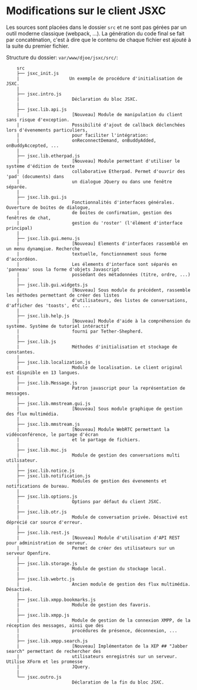# Modifications sur le client JSXC

Les sources sont placées dans le dossier `src` et ne sont pas gérées par un outil moderne classique (webpack, ...). 
La génération du code final se fait par concaténation, c'est à dire que le contenu de chaque fichier est ajouté à la suite
 du premier fichier.  

Structure du dossier: `var/www/djoe/jsxc/src/`:

        src
        ├── jsxc_init.js
        |                   Un exemple de procédure d'initialisation de JSXC.
        |
        ├── jsxc.intro.js
        |                    Déclaration du bloc JSXC. 
        |
        ├── jsxc.lib.api.js
        |                    [Nouveau] Module de manipulation du client sans risque d'exception.
        |                    Possibilité d'ajout de callback déclenchées lors d'évenements particuliers,
        |                    pour faciliter l'intégration:
        |                    onReconnectDemand, onBuddyAdded, onBuddyAccepted, ...
        |
        ├── jsxc.lib.etherpad.js
        |                    [Nouveau] Module permettant d'utiliser le système d'édition de texte 
        |                    collaborative Etherpad. Permet d'ouvrir des 'pad' (documents) dans 
        |                    un dialogue JQuery ou dans une fenêtre séparée.
        |                    
        ├── jsxc.lib.gui.js
        |                    Fonctionnalités d'interfaces générales. Ouverture de boites de dialogue, 
        |                    de boites de confirmation, gestion des fenêtres de chat, 
        |                    gestion du 'roster' (l'élément d'interface principal)
        |                      
        ├── jsxc.lib.gui.menu.js
        |                    [Nouveau] Elements d'interfaces rassemblé en un menu dynamqiue. Recherche 
        |                    textuelle, fonctionnement sous forme d'accordéon.
        |                    Les élements d'interface sont séparés en 'panneau' sous la forme d'objets Javascript
        |                    possédant des métadonnées (titre, ordre, ...)
        |                     
        ├── jsxc.lib.gui.widgets.js
        |                    [Nouveau] Sous module du précédent, rassemble les méthodes permettant de créer des listes
        |                    d'utilisateurs, des listes de conversations, d'afficher des 'toasts', etc ...
        |                    
        ├── jsxc.lib.help.js
        |                    [Nouveau] Module d'aide à la compréhension du système. Système de tutoriel intéractif 
        |                    fourni par Tether-Shepherd.
        |                    
        ├── jsxc.lib.js
        |                    Méthodes d'initialisation et stockage de constantes.
        |                    
        ├── jsxc.lib.localization.js
        |                    Module de localisation. Le client original est dispnible en 13 langues.
        |
        ├── jsxc.lib.Message.js
        |                    Patron javascript pour la représentation de messages. 
        |
        ├── jsxc.lib.mmstream.gui.js
        |                    [Nouveau] Sous module graphique de gestion des flux multimédia.   
        |
        ├── jsxc.lib.mmstream.js
        |                    [Nouveau] Module WebRTC permettant la vidéoconférence, le partage d'écran
        |                    et le partage de fichiers. 
        |
        ├── jsxc.lib.muc.js
        |                    Module de gestion des conversations multi utilisateur.
        |
        ├── jsxc.lib.notice.js
        ├── jsxc.lib.notification.js
        |                    Modules de gestion des évenements et notifications de bureau.
        |                     
        ├── jsxc.lib.options.js
        |                    Options par défaut du client JSXC.
        |
        ├── jsxc.lib.otr.js
        |                    Module de conversation privée. Désactivé est déprécié car source d'erreur.
        |
        ├── jsxc.lib.rest.js
        |                    [Nouveau] Module d'utilisation d'API REST pour administration de serveur. 
        |                    Permet de créer des utilisateurs sur un serveur Openfire.
        |
        ├── jsxc.lib.storage.js
        |                    Module de gestion du stockage local.  
        |
        ├── jsxc.lib.webrtc.js
        |                    Ancien module de gestion des flux multimédia. Désactivé.
        |
        ├── jsxc.lib.xmpp.bookmarks.js
        |                    Module de gestion des favoris. 
        |
        ├── jsxc.lib.xmpp.js
        |                    Module de gestion de la connexion XMPP, de la réception des messages, ainsi que des 
        |                    procédures de présence, déconnexion, ...
        |                    
        ├── jsxc.lib.xmpp.search.js
        |                    [Nouveau] Implémentaton de la XEP ## "Jabber search" permettant de rechercher des 
        |                    utilisateurs enregistrés sur un serveur. Utilise XForm et les promesse
        |                    JQuery.
        |
        └── jsxc.outro.js
                             Déclaration de la fin du bloc JSXC.
